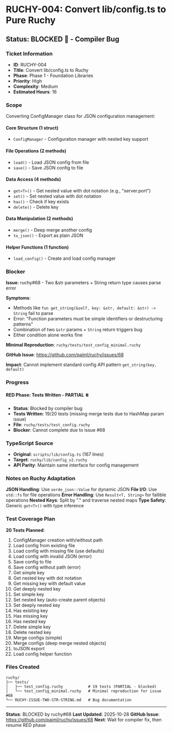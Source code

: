 # RUCHY-004: Convert lib/config.ts to Pure Ruchy

## Status: BLOCKED 🚫 - Compiler Bug

### Ticket Information
- **ID**: RUCHY-004
- **Title**: Convert lib/config.ts to Ruchy
- **Phase**: Phase 1 - Foundation Libraries
- **Priority**: High
- **Complexity**: Medium
- **Estimated Hours**: 16

### Scope

Converting ConfigManager class for JSON configuration management:

#### Core Structure (1 struct)
- `ConfigManager` - Configuration manager with nested key support

#### File Operations (2 methods)
- `load()` - Load JSON config from file
- `save()` - Save JSON config to file

#### Data Access (4 methods)
- `get<T>()` - Get nested value with dot notation (e.g., "server.port")
- `set()` - Set nested value with dot notation
- `has()` - Check if key exists
- `delete()` - Delete key

#### Data Manipulation (2 methods)
- `merge()` - Deep merge another config
- `to_json()` - Export as plain JSON

#### Helper Functions (1 function)
- `load_config()` - Create and load config manager

### Blocker

**Issue**: ruchy#68 - Two &str parameters + String return type causes parse error

**Symptoms**:
- Methods like `fun get_string(&self, key: &str, default: &str) -> String` fail to parse
- Error: "Function parameters must be simple identifiers or destructuring patterns"
- Combination of two `&str` params + `String` return triggers bug
- Either condition alone works fine

**Minimal Reproduction**: `ruchy/tests/test_config_minimal.ruchy`

**GitHub Issue**: https://github.com/paiml/ruchy/issues/68

**Impact**: Cannot implement standard config API pattern `get_string(key, default)`

### Progress

#### RED Phase: Tests Written - PARTIAL ⏸️
- **Status**: Blocked by compiler bug
- **Tests Written**: 19/20 tests (missing merge tests due to HashMap param issue)
- **File**: `ruchy/tests/test_config.ruchy`
- **Blocker**: Cannot complete due to issue #68

### TypeScript Source
- **Original**: `scripts/lib/config.ts` (167 lines)
- **Target**: `ruchy/lib/config_v2.ruchy`
- **API Parity**: Maintain same interface for config management

### Notes on Ruchy Adaptation

**JSON Handling**: Use `serde_json::Value` for dynamic JSON
**File I/O**: Use `std::fs` for file operations
**Error Handling**: Use `Result<T, String>` for fallible operations
**Nested Keys**: Split by "." and traverse nested maps
**Type Safety**: Generic `get<T>()` with type inference

### Test Coverage Plan

**20 Tests Planned**:
1. ConfigManager creation with/without path
2. Load config from existing file
3. Load config with missing file (use defaults)
4. Load config with invalid JSON (error)
5. Save config to file
6. Save config without path (error)
7. Get simple key
8. Get nested key with dot notation
9. Get missing key with default value
10. Get deeply nested key
11. Set simple key
12. Set nested key (auto-create parent objects)
13. Set deeply nested key
14. Has existing key
15. Has missing key
16. Has nested key
17. Delete simple key
18. Delete nested key
19. Merge configs (simple)
20. Merge configs (deep merge nested objects)
21. toJSON export
22. Load config helper function

### Files Created

```
ruchy/
├── tests/
│   ├── test_config.ruchy           # 19 tests (PARTIAL - blocked)
│   └── test_config_minimal.ruchy   # Minimal reproduction for issue #68
└── RUCHY-ISSUE-TWO-STR-STRING.md   # Bug documentation
```

---

**Status**: BLOCKED by ruchy#68
**Last Updated**: 2025-10-28
**GitHub Issue**: https://github.com/paiml/ruchy/issues/68
**Next**: Wait for compiler fix, then resume RED phase
